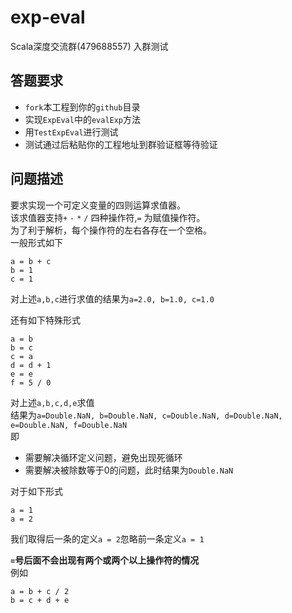 # exp-eval  

Scala深度交流群(479688557) 入群测试  

## 答题要求  

 * `fork`本工程到你的`github`目录  
 * 实现`ExpEval`中的`evalExp`方法  
 * 用`TestExpEval`进行测试  
 * 测试通过后粘贴你的工程地址到群验证框等待验证  

## 问题描述  

要求实现一个可定义变量的四则运算求值器。  
该求值器支持`+` `-` `*` `/` 四种操作符,`=` 为赋值操作符。  
为了利于解析，每个操作符的左右各存在一个空格。  
一般形式如下  
```
a = b + c
b = 1
c = 1
```
对上述`a,b,c`进行求值的结果为`a=2.0, b=1.0, c=1.0`  

还有如下特殊形式  
```
a = b 
b = c 
c = a 
d = d + 1 
e = e
f = 5 / 0
```
对上述`a,b,c,d,e`求值  
结果为`a=Double.NaN, b=Double.NaN, c=Double.NaN, d=Double.NaN, e=Double.NaN, f=Double.NaN`  
即  
 * 需要解决循环定义问题，避免出现死循环  
 * 需要解决被除数等于0的问题，此时结果为`Double.NaN`  


对于如下形式  
```
a = 1
a = 2
```
我们取得后一条的定义`a = 2`忽略前一条定义`a = 1`  

**`=`号后面不会出现有两个或两个以上操作符的情况**  
例如  
```
a = b + c / 2
b = c + d + e
```

